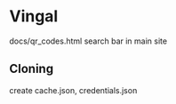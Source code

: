 # Vingal

docs/qr_codes.html
search bar in main site

## Cloning

create cache.json, credentials.json